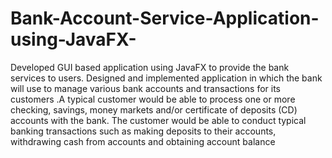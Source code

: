 # Bank-Account-Service-Application-using-JavaFX-
Developed GUI based application using JavaFX to provide the bank services to users. Designed and implemented application in which the bank will use to manage various bank accounts and transactions for its customers .A typical customer would be able to process one or more checking, savings, money markets and/or certificate of deposits (CD) accounts with the bank. The customer would be able to conduct typical banking transactions such as making deposits to their accounts, withdrawing cash from accounts and obtaining account balance
